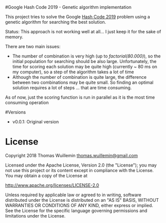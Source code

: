 #Google Hash Code 2019 - Genetic algorithm implementation

This project tries to solve the Google [Hash Code 2019](https://codingcompetitions.withgoogle.com/hashcode/) problem 
using a genetic algorithm for searching the best solution.

Status: This approach is not working well at all... I just keep it for the sake of memory.

There are two main issues:

* The number of combination is very high (up to *factorial(80.000)*), so the initial population for searching should be 
also large. Unfortunately, the time for scoring each solution may be quite high (currently ~ 80 ms on my computer), so 
a step of the algorithm takes a lot of time
* Although the number of combination is quite large, the difference between two combinations may be quite small. So 
finding an optimal solution requires a lot of steps ... that are time consuming. 

As of now, just the scoring function is run in parallel as it is the most time consuming operation

#Versions

 * v0.0.1: Original version

# License

Copyright 2018 Thomas Wuillemin  <thomas.wuillemin@gmail.com>

Licensed under the Apache License, Version 2.0 (the "License");
you may not use this project or its content except in compliance with the License.
You may obtain a copy of the License at

http://www.apache.org/licenses/LICENSE-2.0

Unless required by applicable law or agreed to in writing, software
distributed under the License is distributed on an "AS IS" BASIS,
WITHOUT WARRANTIES OR CONDITIONS OF ANY KIND, either express or implied.
See the License for the specific language governing permissions and
limitations under the License.